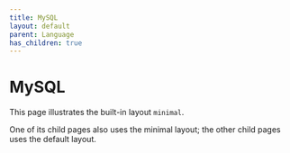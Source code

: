 ```yaml
---
title: MySQL
layout: default
parent: Language
has_children: true
---
```


# MySQL

This page illustrates the built-in layout `minimal`.

One of its child pages also uses the minimal layout; the other child pages uses the default layout.
